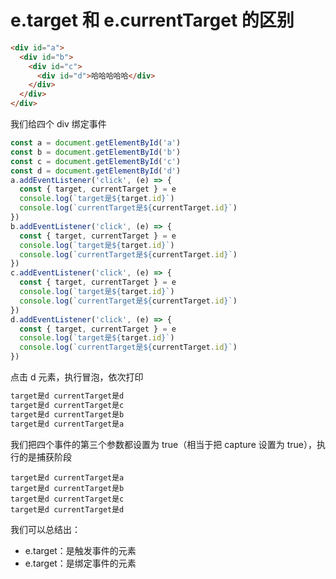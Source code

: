 # e.target 和 e.currentTarget 的区别 [](#etarget和ecurrenttarget的区别)

```html
<div id="a">
  <div id="b">
    <div id="c">
      <div id="d">哈哈哈哈哈</div>
    </div>
  </div>
</div>
```

我们给四个 div 绑定事件

```js
const a = document.getElementById('a')
const b = document.getElementById('b')
const c = document.getElementById('c')
const d = document.getElementById('d')
a.addEventListener('click', (e) => {
  const { target, currentTarget } = e
  console.log(`target是${target.id}`)
  console.log(`currentTarget是${currentTarget.id}`)
})
b.addEventListener('click', (e) => {
  const { target, currentTarget } = e
  console.log(`target是${target.id}`)
  console.log(`currentTarget是${currentTarget.id}`)
})
c.addEventListener('click', (e) => {
  const { target, currentTarget } = e
  console.log(`target是${target.id}`)
  console.log(`currentTarget是${currentTarget.id}`)
})
d.addEventListener('click', (e) => {
  const { target, currentTarget } = e
  console.log(`target是${target.id}`)
  console.log(`currentTarget是${currentTarget.id}`)
})
```

点击 d 元素，执行冒泡，依次打印

```js
target是d currentTarget是d
target是d currentTarget是c
target是d currentTarget是b
target是d currentTarget是a
```

我们把四个事件的第三个参数都设置为 true（相当于把 capture 设置为 true），执行的是捕获阶段

```
target是d currentTarget是a
target是d currentTarget是b
target是d currentTarget是c
target是d currentTarget是d
```

我们可以总结出：

- e.target：是触发事件的元素
- e.target：是绑定事件的元素
